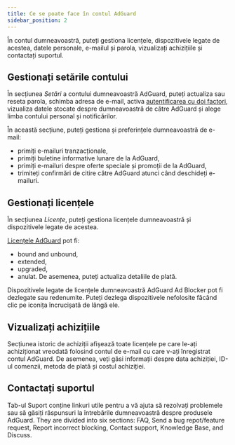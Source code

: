 ```yaml
---
title: Ce se poate face în contul AdGuard
sidebar_position: 2
---
```


În contul dumneavoastră, puteți gestiona licențele, dispozitivele legate de acestea, datele personale, e-mailul și parola, vizualizați achizițiile și contactați suportul.

## Gestionați setările contului

În secțiunea *Setări* a contului dumneavoastră AdGuard, puteți actualiza sau reseta parola, schimba adresa de e-mail, activa [autentificarea cu doi factori](../2fa), vizualiza datele stocate despre dumneavoastră de către AdGuard și alege limba contului personal și notificărilor.

În această secțiune, puteți gestiona și preferințele dumneavoastră de e-mail:

- primiți e-mailuri tranzacționale,
- primiți buletine informative lunare de la AdGuard,
- primiți e-mailuri despre oferte speciale și promoții de la AdGuard,
- trimiteți confirmări de citire către AdGuard atunci când deschideți e-mailuri.

## Gestionați licențele

În secțiunea *Licențe*, puteți gestiona licențele dumneavoastră și dispozitivele legate de acestea.

[Licențele AdGuard](../../license/what-is) pot fi:

- bound and unbound,
- extended,
- upgraded,
- anulat. De asemenea, puteți actualiza detaliile de plată.

Dispozitivele legate de licențele dumneavoastră AdGuard Ad Blocker pot fi dezlegate sau redenumite. Puteți dezlega dispozitivele nefolosite făcând clic pe iconița încrucișată de lângă ele.

## Vizualizați achizițiile

Secțiunea istoric de achiziții afișează toate licențele pe care le-ați achiziționat vreodată folosind contul de e-mail cu care v-ați înregistrat contul AdGuard. De asemenea, veți găsi informații despre data achiziției, ID-ul comenzii, metoda de plată și costul achiziției.

## Contactați suportul

Tab-ul Suport conține linkuri utile pentru a vă ajuta să rezolvați problemele sau să găsiți răspunsuri la întrebările dumneavoastră despre produsele AdGuard. They are divided into six sections: FAQ, Send a bug repot/feature request, Report incorrect blocking, Contact support, Knowledge Base, and Discuss.

